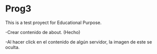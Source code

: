 # Prog3

This is a test proyect for Educational Purpose.

-Crear contenido de about. (Hecho)

-Al hacer click en el contenido de algún servidor, la imagen de este se oculta.

